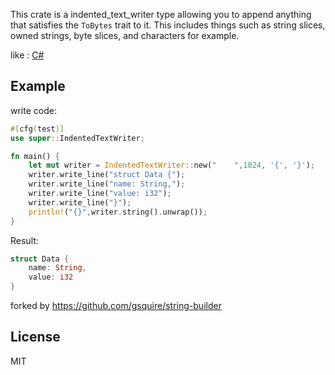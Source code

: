 This crate is a indented_text_writer type allowing you to append anything that satisfies the
`ToBytes` trait to it. This includes things such as string slices, owned strings, byte slices,
and characters for example.

like : [C#](https://learn.microsoft.com/en-us/dotnet/api/system.codedom.compiler.indentedtextwriter) 
## Example
write code:
```rust
#[cfg(test)]
use super::IndentedTextWriter;

fn main() {
    let mut writer = IndentedTextWriter::new("    ",1024, '{', '}');
    writer.write_line("struct Data {");
    writer.write_line("name: String,");
    writer.write_line("value: i32");
    writer.write_line("}");
    println!("{}",writer.string().unwrap());
}
```
Result:
```rust
struct Data {
    name: String,
    value: i32
}
```

forked by https://github.com/gsquire/string-builder
## License
MIT